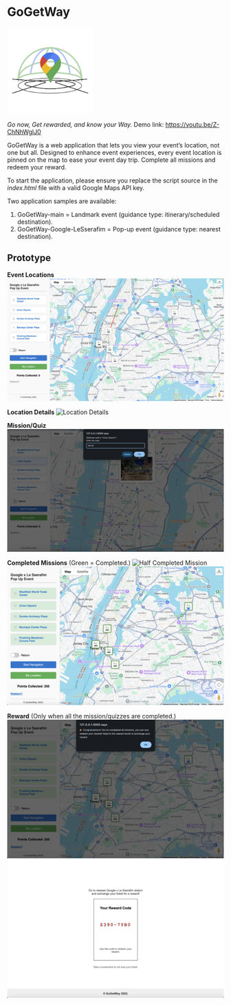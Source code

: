 # GoGetWay
<img src="GoGetWay-main/assets/gogetway-logo.jpg" alt="GoGetWay Logo" width="200"/>

<em>Go now, Get rewarded, and know your Way.</em>
Demo link: https://youtu.be/Z-ChNhWglJ0

GoGetWay is a web application that lets you view your event’s location, not one but all. Designed to enhance event experiences, every event location is pinned on the map to ease your event day trip. Complete all missions and redeem your reward.

To start the application, please ensure you replace the script source in the <em>index.html</em> file with a valid Google Maps API key.

Two application samples are available:
1. GoGetWay-main = Landmark event (guidance type: itinerary/scheduled destination).
2. GoGetWay-Google-LeSserafim = Pop-up event (guidance type: nearest destination).

## Prototype
**Event Locations**
![Event Locations](images/1_event-locations.png)

**Location Details**
![Location Details](images/2_location-details.png)

**Mission/Quiz**
![Mission](images/3_mission.png)

**Completed Missions**
(Green = Completed.)
![Half Completed Mission](images/4_half-complete.png)
![All Completed Mission](images/5_all-complete.png)

**Reward**
(Only when all the mission/quizzes are completed.)
![Reward](images/6_redeem-reward.png)
![Reward](images/7_reward-ticket.png)
